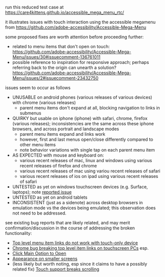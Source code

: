 run this reduced test case at https://care4kittens.github.io/accessible_mega_menu_rtc/

it illustrates issues with touch interaction using the accessible megamenu from https://github.com/adobe-accessibility/Accessible-Mega-Menu

some proposed fixes are worth attention before proceeding further:
- related to menu items that don't open on touch: https://github.com/adobe-accessibility/Accessible-Mega-Menu/issues/30#issuecomment-136761011
- possible reference to inspiration for responsive approach; perhaps referring back to the origin can unearth a solution? https://github.com/adobe-accessibility/Accessible-Mega-Menu/issues/2#issuecomment-23432750

issues seem to occur as follows
- UNUSABLE on android phones (various releases of various devices) with chrome (various releases)
  - parent menu items don't expand at all, blocking navigation to links in submenus
- QUIRKY but usable on iphone (iphone) with safari, chrome, firefox (various releases); inconsistencies are the same across these iphone browsers, and across portrait and landscape modes
  - parent menu items expand and links work
  - however, first and last menus open/close differently compared to other menu items
  - note behavior variations with single tap on each parent menu item
- AS EXPECTED with mouse and keyboard on:
  - various recent releases of mac, linux and windows using various recent releases of firefox and chrome
  - various recent releases of mac using variou recent releases of safari
  - various recent releases of ios on ipad using various recent releases of safari
- UNTESTED as yet on windows touchscreen devices (e.g. Surface, laptops); note [reported issue](https://github.com/adobe-accessibility/Accessible-Mega-Menu/issues/31)
- UNTESTED as yet on android tablets
- INCONSISTENT (just as a sidenote) across desktop browsers in emulation mode vs the devices being emulated; this observation does not need to be addressed.

see existing bug reports that are likely related, and may merit confirmation/discussion in the course of addressing the broken functionality:
- [Top level menu item links do not work with touch-only device](https://github.com/adobe-accessibility/Accessible-Mega-Menu/issues/32)
- [Chrome bug breaking top level item links on touchscreen PCs](https://github.com/adobe-accessibility/Accessible-Mega-Menu/issues/31) esp. 
- [Click Main Option to Open](https://github.com/adobe-accessibility/Accessible-Mega-Menu/issues/30#issuecomment-136761011)
- [Appearance on smaller screens](https://github.com/adobe-accessibility/Accessible-Mega-Menu/issues/2#issuecomment-23432750)
- (less likely but worth noting, esp since it claims to have a possibly related fix) [Touch support breaks scrolling](https://github.com/adobe-accessibility/Accessible-Mega-Menu/issues/14#issuecomment-234125843)
